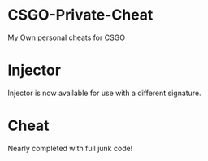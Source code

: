 # CSGO-Private-Cheat
My Own personal cheats for CSGO
# Injector
Injector is now available for use with a different signature.
# Cheat 
Nearly completed with full junk code!